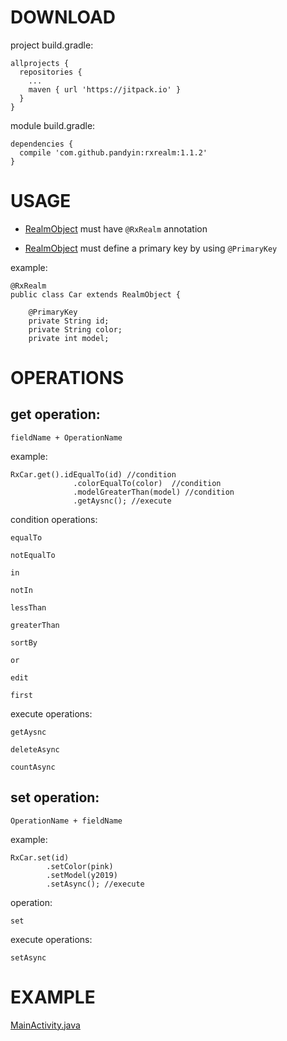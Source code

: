 DOWNLOAD
========

project build.gradle:
```
allprojects {
  repositories {
    ...
    maven { url 'https://jitpack.io' }
  }
}
```

module build.gradle:
```
dependencies {
  compile 'com.github.pandyin:rxrealm:1.1.2'
}
```



USAGE
========

- [RealmObject](https://realm.io/docs/java/4.3.3/api/io/realm/RealmObject.html) must have ```@RxRealm``` annotation

- [RealmObject](https://realm.io/docs/java/4.3.3/api/io/realm/RealmObject.html) must define a primary key by using ```@PrimaryKey```

example:

```
@RxRealm
public class Car extends RealmObject {

    @PrimaryKey
    private String id;
    private String color;
    private int model;
```


OPERATIONS
========

get operation:
--------

```fieldName + OperationName```

example:

```
RxCar.get().idEqualTo(id) //condition
              .colorEqualTo(color)  //condition
              .modelGreaterThan(model) //condition
              .getAysnc(); //execute
```

condition operations:

```equalTo```

```notEqualTo```

```in```

```notIn```

```lessThan```

```greaterThan```

```sortBy```

```or```

```edit```

```first```

execute operations:

```getAysnc```

```deleteAsync```

```countAsync```

set operation:
--------

```OperationName + fieldName```

example:

```
RxCar.set(id)
        .setColor(pink)
        .setModel(y2019)
        .setAsync(); //execute
```

operation:

```set```

execute operations:

```setAsync```


EXAMPLE
========

[MainActivity.java](https://github.com/pandyin/rxrealm/blob/master/example/src/main/java/com/intathep/android/rxrealm/MainActivity.java)
